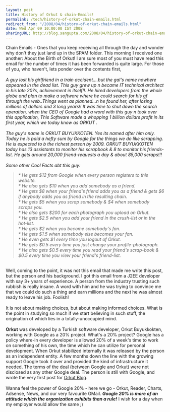 ```yaml
---
layout: post
title: History of Orkut & chain-Emails!
permalink: /tech/history-of-orkut-chain-emails.html
redirect_from: "/2008/04/history-of-orkut-chain-emails.html"
date: Wed Apr 09 10:00:00 IST 2008
sharingURL: http://blog.sangupta.com/2008/04/history-of-orkut-chain-emails.html
---
```


Chain Emails - Ones that you keep receiving all through the day and wonder why don't they just land up in the SPAM folder. This morning I received one another: About the Birth of Orkut! I am sure most of you must have read this email for the number of times it has been forwarded is quite large. For those of you, who haven't, lets ponder over the contents first,
<br>
<br>
<span style="font-style: italic;">A guy lost his girlfriend in a train accident....but the gal's name nowhere appeared in the dead list. This guy grew up n became IT technical architect in his late 20?s, achievement in itself!!. He hired developers from the whole globe and plan to make a software where he could search for his gf through the web..Things went as planned...n he found her, after losing millions of dollars and 3 long years!! It was time to shut down the search operation, when the CEO of Google had a word with this guy n took over this application, This Software made a whopping 1 billion dollars profit in its first year, which we today know as ORKUT .</span>
<br>
<br>
<span style="font-style: italic;">The guy's name is ORKUT BUYUKKOTEN. Yes its named after him only. Today he is paid a hefty sum by Google for the things we do like scrapping. He is expected to b the richest person by 2009. ORKUT BUYUKKOTEN today has 13 assistants to monitor his scrapbook &amp; 8 to monitor his friends-list. He gets around 20,000 friend-requests a day &amp; about 85,000 scraps!!! </span>
<br>
<br>
<span style="font-style: italic;">Some other Cool Facts abt this guy: </span>
<br>
<blockquote>
    <span style="font-style: italic;">* He gets $12 from Google when every person registers to this website.</span>
    <br>
    <span style="font-style: italic;">* He also gets $10 when you add somebody as a friend.</span>
    <br>
    <span style="font-style: italic;">* He gets $8 when your friend's friend adds you as a friend &amp; gets $6 if anybody adds you as friend in the resulting chain.</span>
    <br>
    <span style="font-style: italic;">* He gets $5 when you scrap somebody &amp; $4 when somebody scraps you.</span>
    <br>
    <span style="font-style: italic;">* He also gets $200 for each photograph you upload on Orkut.</span>
    <br>
    <span style="font-style: italic;">* He gets $2.5 when you add your friend in the crush-list or in the hot-list.</span>
    <br>
    <span style="font-style: italic;">* He gets $2 when you become somebody's fan.</span>
    <br>
    <span style="font-style: italic;">* He gets $1.5 when somebody else becomes your fan.</span>
    <br>
    <span style="font-style: italic;">* He even gets $1 every time you logout of Orkut.</span>
    <br>
    <span style="font-style: italic;">* He gets $0.5 every time you just change your profile-photograph.</span>
    <br>
    <span style="font-style: italic;">* He also gets $0.5 every time you read your friend's scrap-book &amp; $0.5 every time you view your friend's friend-list.</span>
</blockquote>
<br>Well, coming to the point, it was not this email that made me write this post, but the person and his background. I got this email from a J2EE developer with say 3+ years of experience. A person from the industry trusting such rubbish is really insane. A word with him and he was trying to convince me that we could do such a thing and earn millions and the next he was almost ready to leave his job. Foolish!
<br>
<br>It is not about making choices, but about making informed choices. What is the point in studying so much if we start believing in such stuff, the origination of which lies in a totally-unoccupied mind.
<br>
<br>
<span style="font-weight: bold;">Orkut</span> was developed by a Turkish software developer, Orkut Buyukkokten, working with Google as a 20% project. What's a 20% project? Google has a policy where-in every developer is allowed 20% of a week's time to work on something of his own, the time which he can utilize for personal development. When Orkut stabilized internally it was released by the person as an independent entity. A few months down the line with the growing support Google took it over and provided the kind of infrastructure it needed. The terms of the deal (between Google and Orkut) were not disclosed as any other Google deal. The person is still with Google, and wrote the very first post for 
<a href="http://feeds.feedburner.com/%7Er/OrkutBlog/%7E3/137363234/welcome.html">Orkut Blog</a>.
<br>
<br>Wanna feel the power of Google 20% - here we go - Orkut, Reader, Charts, Adsense, News, and our very favourite GMail. 
<span style="font-weight:bold;"><span style="font-style:italic;">Google 20% is more of an attitude which the organization exhibits than a rule!</span></span> I wish for a day when my employer would allow the same ;)
